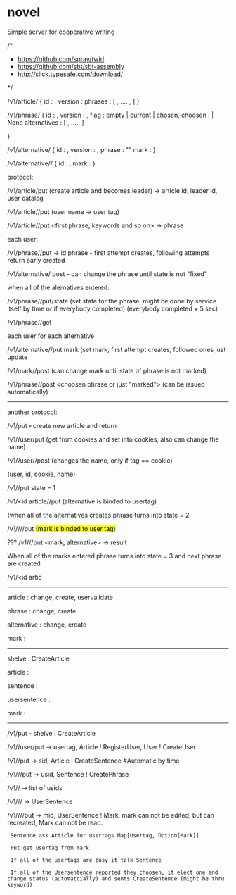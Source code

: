 novel
=====

Simple server for cooperative writing


/*
* https://github.com/spray/twirl
* https://github.com/sbt/sbt-assembly
* http://slick.typesafe.com/download/

*/

/v1/article/<id>  {
  id : <id>,
  version : <version>
  phrases : [ <pid>, .... ,<pid> ]
}


/v1/phrase/<pid> {
  id : <pid>,
  version : <version>,
  flag : empty | current | chosen,
  choosen : <aid> | None
  alternatives : [ <aid>, ...., <aid> ]

}

/v1/alternative/<aid> {
  id : <aid>,
  version : <version>,
  phrase : "<text>"
  mark : <num>
}

/v1/alternative/<aid>/<user> {
  id : <mid>,
  mark : <num>
}


protocol:

/v1/article/put (create article and becomes leader) -> article id, leader id, user catalog

/v1/article/<id>/put <user tag> (user name -> user tag)

/v1/article/<id>/put <first phrase, keywords and so on> -> phrase

each user:

/v1/phrase/<id>/put <alternative> -> id phrase - first attempt creates, following attempts return early created

/v1/alternative/<id> post - can change the phrase until state is not "fixed"

when all of the alernatives entered:

/v1/phrase/<id>/put/state (set state for the phrase, might be done by service itself by time or if everybody completed) (everybody completed + 5 sec)

/v1/phrase/<id>/get <alternative list> 

each user for each alternative

/v1/alternative/<id>/put mark (set mark, first attempt creates, followed ones just update

/v1/mark/<id>/post (can change mark until state of phrase is not marked)

/v1/phrase/<id>/post <choosen phrase or just "marked"> (can be issued automatically)

----------------------------
another protocol:


/v1/put <create new article and return <id>

/v1/<id article>/user/put <create new usertag> (get from cookies and set into cookies, also can change the name)

/v1/<id article>/user/<tag>/post (changes the name, only if tag == cookie)

(user, id, cookie, name)

/v1/<id article>/put <create new phrase with keywords> state = 1

/v1/<id article/<phrase id>/put <create new alternative> (alternative is binded to usertag)

(when all of the alternatives creates phrase turns into state = 2

/v1/<id article>/<phrase id>/<altenative id>/put <mark> (mark is binded to user tag)

??? /v1/<id article>/<phrase id>/put <mark, alternative> -> result

When all of the marks entered phrase turns into state = 3 and next phrase are created

/v1/<id artic

----------------------------

  article : change, create, uservalidate 

  phrase : change, create

  alternative : change, create

  mark : 


  
-------------------------

 shelve :  CreateArticle

 article :

 sentence :

 usersentence :

 mark :

-------------------------

 /v1/put <subject> - shelve ! CreateArticle

 /v1/<aid>/user/put <usertag> -> usertag, Article ! RegisterUser, User ! CreateUser

 /v1/<aid>/put <Keywords> -> sid, Article ! CreateSentence #Automatic by time 

 /v1/<aid>/<sid>/put <userphrase> -> usid, Sentence ! CreatePhrase

 /v1/<aid>/<sid> -> list of usids

 /v1/<aid>/<sid>/<usid> -> UserSentence

 /v1/<aid>/<sid>/<usid>/put -> mid, UserSentence ! Mark, mark can not be edited, but can recreated, Mark can not be read.

     Sentence ask Article for usertags Map[Usertag, Option[Mark]]

     Put get usertag from mark

     If all of the usertags are busy it talk Sentence

     If all of the Usersentence reported they choosen, it elect one and change status (automatcially) and sents CreateSentence (might be thru keyword)




















